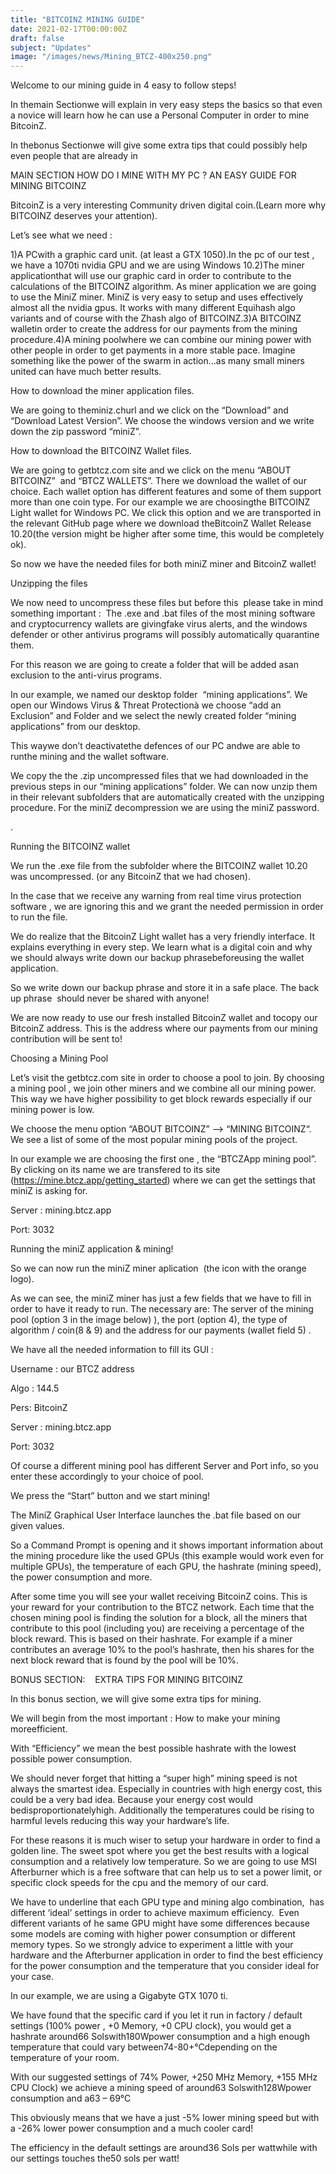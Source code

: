```yaml
---
title: "BITCOINZ MINING GUIDE"
date: 2021-02-17T00:00:00Z
draft: false
subject: "Updates"
image: "/images/news/Mining_BTCZ-400x250.png"
---
```


Welcome to our mining guide in 4 easy to follow steps!

In themain Sectionwe will explain in very easy steps the basics so that even a novice will learn how he can use a Personal Computer in order to mine BitcoinZ.

In thebonus Sectionwe will give some extra tips that could possibly help even people that are already in

MAIN SECTION HOW DO I MINE WITH MY PC ? AN EASY GUIDE FOR MINING BITCOINZ

BitcoinZ is a very interesting Community driven digital coin.(Learn more why BITCOINZ deserves your attention).

Let’s see what we need :

1)A PCwith a graphic card unit. (at least a GTX 1050).In the pc of our test , we have a 1070ti nvidia GPU and we are using Windows 10.2)The miner applicationthat will use our graphic card in order to contribute to the calculations of the BITCOINZ algorithm. As miner application we are going to use the MiniZ miner. MiniZ is very easy to setup and uses effectively almost all the nvidia gpus. It works with many different Equihash algo variants and of course with the Zhash algo of BITCOINZ.3)A BITCOINZ walletin order to create the address for our payments from the mining procedure.4)A mining poolwhere we can combine our mining power with other people in order to get payments in a more stable pace. Imagine something like the power of the swarm in action…as many small miners united can have much better results.

How to download the miner application files.

We are going to theminiz.churl and we click on the “Download” and “Download Latest Version”. We choose the windows version and we write down the zip password “miniZ”.

How to download the BITCOINZ Wallet files.

We are going to getbtcz.com site and we click on the menu “ABOUT BITCOINZ”  and “BTCZ WALLETS”. There we download the wallet of our choice. Each wallet option has different features and some of them support more than one coin type. For our example we are choosingthe BITCOINZ Light wallet for Windows PC. We click this option and we are transported in the relevant GitHub page where we download theBitcoinZ Wallet Release 10.20(the version might be higher after some time, this would be completely ok).

So now we have the needed files for both miniZ miner and BitcoinZ wallet!

Unzipping the files

We now need to uncompress these files but before this  please take in mind something important :  The .exe and .bat files of the most mining software and cryptocurrency wallets are givingfake virus alerts, and the windows defender or other antivirus programs will possibly automatically quarantine them.

For this reason we are going to create a folder that will be added asan exclusion to the anti-virus programs.

In our example, we named our desktop folder  “mining applications”. We open our Windows Virus & Threat Protectionà we choose “add an Exclusion” and Folder and we select the newly created folder “mining applications” from our desktop.

This waywe don’t deactivatethe defences of our PC andwe are able to runthe mining and the wallet software.

We copy the the .zip uncompressed files that we had downloaded in the previous steps in our “mining applications” folder. We can now unzip them in their relevant subfolders that are automatically created with the unzipping procedure. For the miniZ decompression we are using the miniZ password.

.

Running the BITCOINZ wallet

We run the .exe file from the subfolder where the BITCOINZ wallet 10.20 was uncompressed. (or any BitcoinZ that we had chosen).

In the case that we receive any warning from real time virus protection software , we are ignoring this and we grant the needed permission in order to run the file.

We do realize that the BitcoinZ Light wallet has a very friendly interface. It explains everything in every step. We learn what is a digital coin and why we should always write down our backup phrasebeforeusing the wallet application.

So we write down our backup phrase and store it in a safe place. The back up phrase  should never be shared with anyone!

We are now ready to use our fresh installed BitcoinZ wallet and tocopy our BitcoinZ address. This is the address where our payments from our mining contribution will be sent to!

Choosing a Mining Pool

Let’s visit the getbtcz.com site in order to choose a pool to join. By choosing a mining pool , we join other miners and we combine all our mining power. This way we have higher possibility to get block rewards especially if our mining power is low.

We choose the menu option “ABOUT BITCOINZ” –> “MINING BITCOINZ“. We see a list of some of the most popular mining pools of the project.

In our example we are choosing the first one , the “BTCZApp mining pool”. By clicking on its name we are transfered to its site (https://mine.btcz.app/getting_started) where we can get the settings that miniZ is asking for.

Server : mining.btcz.app

Port: 3032

Running the miniZ application & mining!

So we can now run the miniZ miner aplication  (the icon with the orange logo).

As we can see, the miniZ miner has just a few fields that we have to fill in order to have it ready to run. The necessary are: The server of the mining pool (option 3 in the image below) ), the port (option 4), the type of algorithm / coin(8 & 9) and the address for our payments (wallet field 5) .

We have all the needed information to fill its GUI :

Username : our BTCZ address

Algo : 144.5

Pers: BitcoinZ

Server : mining.btcz.app

Port: 3032

Of course a different mining pool has different Server and Port info, so you enter these accordingly to your choice of pool.

We press the “Start” button and we start mining!

The MiniZ Graphical User Interface launches the .bat file based on our given values.

So a Command Prompt is opening and it shows important information about the mining procedure like the used GPUs (this example would work even for multiple GPUs), the temperature of each GPU, the hashrate (mining speed), the power consumption and more.

After some time you will see your wallet receiving BitcoinZ coins. This is your reward for your contribution to the BTCZ network. Each time that the chosen mining pool is finding the solution for a block, all the miners that contribute to this pool (including you) are receiving a percentage of the block reward. This is based on their hashrate. For example if a miner contributes an average 10% to the pool’s hashrate, then his shares for the next block reward that is found by the pool will be 10%.

BONUS SECTION:    EXTRA TIPS FOR MINING BITCOINZ

In this bonus section, we will give some extra tips for mining.

We will begin from the most important : How to make your mining moreefficient.

With “Efficiency” we mean the best possible hashrate with the lowest possible power consumption.

We should never forget that hitting a “super high” mining speed is not always the smartest idea. Especially in countries with high energy cost, this could be a very bad idea. Because your energy cost would bedisproportionatelyhigh. Additionally the temperatures could be rising to harmful levels reducing this way your hardware’s life.

For these reasons it is much wiser to setup your hardware in order to find a golden line. The sweet spot where you get the best results with a logical consumption and a relatively low temperature. So we are going to use MSI Afterburner which is a free software that can help us to set a power limit, or specific clock speeds for the cpu and the memory of our card.

We have to underline that each GPU type and mining algo combination,  has different ‘ideal’ settings in order to achieve maximum efficiency.  Even different variants of he same GPU might have some differences because some models are coming with higher power consumption or different memory types. So we strongly advice to experiment a little with your hardware and the Afterburner application in order to find the best efficiency for the power consumption and the temperature that you consider ideal for your case.

In our example, we are using a Gigabyte GTX 1070 ti.

We have found that the specific card if you let it run in factory / default settings (100% power , +0 Memory, +0 CPU clock), you would get a hashrate around66 Solswith180Wpower consumption and a high enough temperature that could vary between74-80+°Cdepending on the temperature of your room.

With our suggested settings of 74% Power, +250 MHz Memory, +155 MHz CPU Clock) we achieve a mining speed of around63 Solswith128Wpower consumption and a63 – 69°C

This obviously means that we have a just -5% lower mining speed but with a -26% lower power consumption and a much cooler card!

The efficiency in the default settings are around36 Sols per wattwhile with our settings touches the50 sols per watt!

